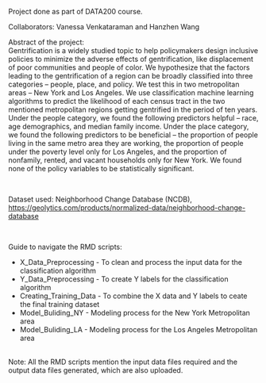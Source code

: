 Project done as part of DATA200 course.

Collaborators: Vanessa Venkataraman and Hanzhen Wang

Abstract of the project:
<br>
Gentrification is a widely studied topic to help policymakers design inclusive policies to minimize the adverse effects of gentrification, like displacement of poor communities and people of color. We hypothesize that the factors leading to the gentrification of a region can be broadly classified into three categories – people, place, and policy. We test this in two metropolitan areas – New York and Los Angeles. We use classification machine learning algorithms to predict the likelihood of each census tract in the two mentioned metropolitan regions getting gentrified in the period of ten years. Under the people category, we found the following predictors helpful – race, age demographics, and median family income. Under the place category, we found the following predictors to be beneficial – the proportion of people living in the same metro area they are working, the proportion of people under the poverty level only for Los Angeles, and the proportion of nonfamily, rented, and vacant households only for New York. We found none of the policy variables to be statistically significant.

<br>

Dataset used: Neighborhood Change Database (NCDB), https://geolytics.com/products/normalized-data/neighborhood-change-database

<br>

Guide to navigate the RMD scripts:

* X_Data_Preprocessing - To clean and process the input data for the classification algorithm
* Y_Data_Preprocessing - To create Y labels for the classification algorithm
* Creating_Training_Data - To combine the X data and Y labels to ceate the final training dataset
* Model_Buliding_NY - Modeling process for the New York Metropolitan area
* Model_Buliding_LA - Modeling process for the Los Angeles Metropolitan area
<br>
Note: All the RMD scripts mention the input data files required and the output data files generated, which are also uploaded.
